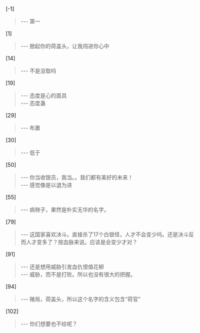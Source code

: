 
[-1] 
>--- 第一<br>

[1] 
>--- 掀起你的荷盖头，让我闯进你心中<br>

[14] 
>--- 不是没取吗<br>

[19] 
>--- 态度是心的面具<br>
>--- 态度蛊<br>

[29] 
>--- 布置<br>

[30] 
>--- 低于<br>

[50] 
>--- 你当收银员，我当。。我们都有美好的未来！<br>
>--- 感觉像是以退为进<br>

[55] 
>--- 病秧子，果然是朴实无华的名字。<br>

[79] 
>--- 这国家喜欢决斗。直接杀了17个白银怪，人才不会变少吗。还是决斗反而人才变多了？按血脉来说。应该是会变少才对？<br>

[91] 
>--- 还是想用威胁引发血仇恨值花柳<br>
>--- 威胁，而不是打败。所以也没有很大的把握。<br>

[94] 
>--- 赌局，荷盖头，所以这个名字的含义包含“荷官”<br>

[102] 
>--- 你们想要也不给呢？<br>
